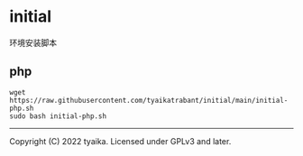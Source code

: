 # initial

环境安装脚本

## php

```
wget https://raw.githubusercontent.com/tyaikatrabant/initial/main/initial-php.sh
sudo bash initial-php.sh
```

----
Copyright (C) 2022 tyaika. Licensed under GPLv3 and later.